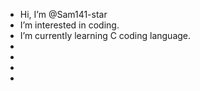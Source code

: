 -  Hi, I’m @Sam141-star
-  I’m interested in coding.
-  I’m currently learning C coding language.
-
- 
- 
- 

<!---
Sam141-star/Sam141-star is a ✨ special ✨ repository because its `README.md` (this file) appears on your GitHub profile.
You can click the Preview link to take a look at your changes.
--->
